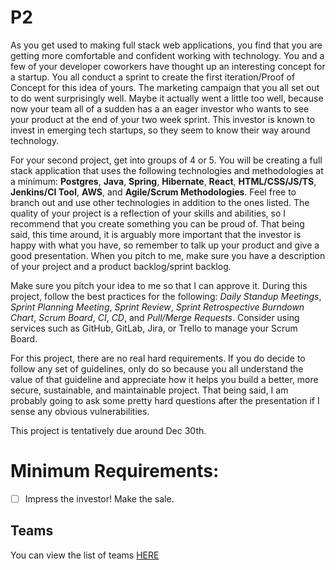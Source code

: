 # P2
As you get used to making full stack web applications, you find that you are getting more comfortable and confident working with technology. You and a few of your developer coworkers have thought up an interesting concept for a startup. You all conduct a sprint to create the first iteration/Proof of Concept for this idea of yours. The marketing campaign that you all set out to do went surprisingly well. Maybe it actually went a little too well, because now your team all of a sudden has a an eager investor who wants to see your product at the end of your two week sprint. This investor is known to invest in emerging tech startups, so they seem to know their way around technology.

For your second project, get into groups of 4 or 5. You will be creating a full stack application that uses the following technologies and methodologies at a minimum: **Postgres**, **Java**, **Spring**, **Hibernate**, **React**, **HTML/CSS/JS/TS**, **Jenkins/CI Tool**, **AWS**, and **Agile/Scrum Methodologies**. Feel free to branch out and use other technologies in addition to the ones listed. The quality of your project is a reflection of your skills and abilities, so I recommend that you create something you can be proud of. That being said, this time around, it is arguably more important that the investor is happy with what you have, so remember to talk up your product and give a good presentation. When you pitch to me, make sure you have a description of your project and a product backlog/sprint backlog.

Make sure you pitch your idea to me so that I can approve it. During this project, follow the best practices for the following: *Daily Standup Meetings*, *Sprint Planning Meeting*, *Sprint Review*, *Sprint Retrospective* *Burndown Chart*, *Scrum Board*, *CI*, *CD*, and *Pull/Merge Requests*. Consider using services such as GitHub, GitLab, Jira, or Trello to manage your Scrum Board.

For this project, there are no real hard requirements. If you do decide to follow any set of guidelines, only do so because you all understand the value of that guideline and appreciate how it helps you build a better, more secure, sustainable, and maintainable project. That being said, I am probably going to ask some pretty hard questions after the presentation if I sense any obvious vulnerabilities.

This project is tentatively due around Dec 30th.

# Minimum Requirements:
- [ ] Impress the investor! Make the sale.

## Teams
You can view the list of teams [HERE](https://docs.google.com/spreadsheets/d/1Tf5q1u5yXuYZevk11UBMX46OX-ohvwsDMU7PwXUyxLU/edit?usp=sharing)
